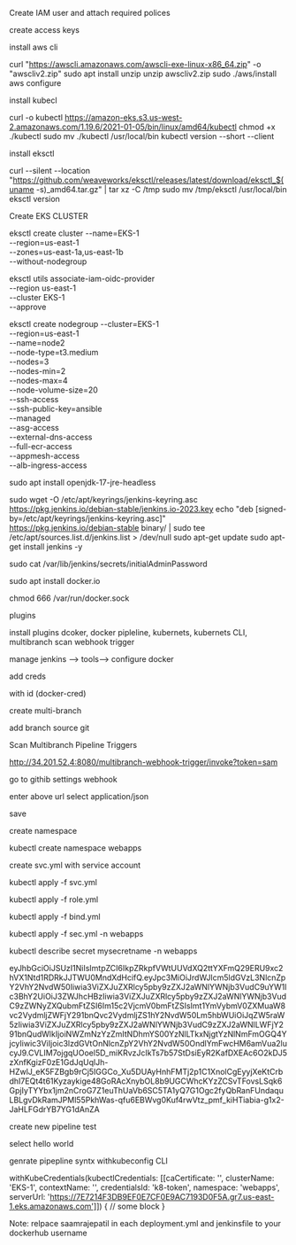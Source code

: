 Create IAM user and attach required polices 

create access keys

install aws cli 

curl "https://awscli.amazonaws.com/awscli-exe-linux-x86_64.zip" -o "awscliv2.zip"
sudo apt install unzip
unzip awscliv2.zip
sudo ./aws/install
aws configure

install kubecl

curl -o kubectl https://amazon-eks.s3.us-west-2.amazonaws.com/1.19.6/2021-01-05/bin/linux/amd64/kubectl
chmod +x ./kubectl
sudo mv ./kubectl /usr/local/bin
kubectl version --short --client


install eksctl


curl --silent --location "https://github.com/weaveworks/eksctl/releases/latest/download/eksctl_$(uname -s)_amd64.tar.gz" | tar xz -C /tmp
sudo mv /tmp/eksctl /usr/local/bin
eksctl version


Create EKS CLUSTER



eksctl create cluster --name=EKS-1 \
                      --region=us-east-1 \
                      --zones=us-east-1a,us-east-1b \
                      --without-nodegroup

eksctl utils associate-iam-oidc-provider \
    --region us-east-1 \
    --cluster EKS-1 \
    --approve

eksctl create nodegroup --cluster=EKS-1 \
                       --region=us-east-1 \
                       --name=node2 \
                       --node-type=t3.medium \
                       --nodes=3 \
                       --nodes-min=2 \
                       --nodes-max=4 \
                       --node-volume-size=20 \
                       --ssh-access \
                       --ssh-public-key=ansible \
                       --managed \
                       --asg-access \
                       --external-dns-access \
                       --full-ecr-access \
                       --appmesh-access \
                       --alb-ingress-access

sudo apt install openjdk-17-jre-headless




sudo wget -O /etc/apt/keyrings/jenkins-keyring.asc \
  https://pkg.jenkins.io/debian-stable/jenkins.io-2023.key
echo "deb [signed-by=/etc/apt/keyrings/jenkins-keyring.asc]" \
  https://pkg.jenkins.io/debian-stable binary/ | sudo tee \
  /etc/apt/sources.list.d/jenkins.list > /dev/null
sudo apt-get update
sudo apt-get install jenkins -y


sudo cat /var/lib/jenkins/secrets/initialAdminPassword

sudo apt  install docker.io

chmod 666 /var/run/docker.sock

plugins

install plugins dcoker, docker pipleline, kubernets, kubernets CLI, multibranch scan webhook trigger

manage jenkins --> tools-->
configure docker

add creds

with id (docker-cred)

create multi-branch

add branch source git

Scan Multibranch Pipeline Triggers

http://34.201.52.4:8080/multibranch-webhook-trigger/invoke?token=sam

go to githib settings webhook 

enter above url 
select application/json

save


create namespace

kubectl create namespace webapps

create svc.yml with service account

kubectl apply -f svc.yml

kubectl apply -f role.yml

kubectl apply -f bind.yml

kubectl apply -f sec.yml -n webapps

kubectl describe secret mysecretname -n webapps

eyJhbGciOiJSUzI1NiIsImtpZCI6IkpZRkpfVWtUUVdXQ2ttYXFmQ29ERU9xc2hVX1Ntd1RDRkJJTWU0MndXdHcifQ.eyJpc3MiOiJrdWJlcm5ldGVzL3NlcnZpY2VhY2NvdW50Iiwia3ViZXJuZXRlcy5pby9zZXJ2aWNlYWNjb3VudC9uYW1lc3BhY2UiOiJ3ZWJhcHBzIiwia3ViZXJuZXRlcy5pby9zZXJ2aWNlYWNjb3VudC9zZWNyZXQubmFtZSI6Im15c2VjcmV0bmFtZSIsImt1YmVybmV0ZXMuaW8vc2VydmljZWFjY291bnQvc2VydmljZS1hY2NvdW50Lm5hbWUiOiJqZW5raW5zIiwia3ViZXJuZXRlcy5pby9zZXJ2aWNlYWNjb3VudC9zZXJ2aWNlLWFjY291bnQudWlkIjoiNWZmNzYzZmItNDhmYS00YzNlLTkxNjgtYzNlNmFmOGQ4YjcyIiwic3ViIjoic3lzdGVtOnNlcnZpY2VhY2NvdW50OndlYmFwcHM6amVua2lucyJ9.CVLIM7ojgqUOoel5D_miKRvzJcIkTs7b57StDsiEyR2KafDXEAc6O2kDJ5zXnfKgizF0zE1GdJqUqlJh-HZwlJ_eK5FZBgb9rCj5IGGCo_Xu5DUAyHnhFMTj2p1C1XnolCgEyyjXeKtCrbdhI7EQt4t61Kyzaykige48GoRAcXnybOL8b9UGCWhcKYzZCSvTFovsLSqk6GpjIyTYYbx1jm2nCroG7Z1euThUaVb6SC5TA1yQ7G1Ogc2fyQbRanFUndaquLBLgvDkRamJPMl55PkhWas-qfu6EBWvg0Kuf4rwVtz_pmf_kiHTiabia-g1x2-JaHLFGdrYB7YG1dAnZA

create new pipeline test

select hello world

genrate pipepline syntx withkubeconfig CLI

withKubeCredentials(kubectlCredentials: [[caCertificate: '', clusterName: 'EKS-1', contextName: '', credentialsId: 'k8-token', namespace: 'webapps', serverUrl: 'https://7E7214F3DB9EF0E7CF0E9AC7193D0F5A.gr7.us-east-1.eks.amazonaws.com']]) {
    // some block
}




Note: relpace saamrajepatil in each deployment.yml and jenkinsfile to your dockerhub username





